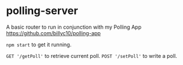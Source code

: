 # polling-server

A basic router to run in conjunction with my Polling App https://github.com/billyc10/polling-app

`npm start` to get it running.

`GET '/getPoll'` to retrieve current poll.
`POST '/setPoll'` to write a poll.
